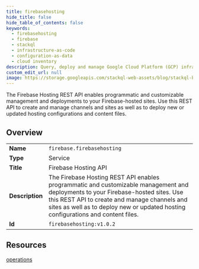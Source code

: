 ```yaml
---
title: firebasehosting
hide_title: false
hide_table_of_contents: false
keywords:
  - firebasehosting
  - firebase
  - stackql
  - infrastructure-as-code
  - configuration-as-data
  - cloud inventory
description: Query, deploy and manage Google Cloud Platform (GCP) infrastructure and resources using SQL
custom_edit_url: null
image: https://storage.googleapis.com/stackql-web-assets/blog/stackql-blog-post-featured-image.png
---
```

The Firebase Hosting REST API enables programmatic and customizable management and deployments to your Firebase-hosted sites. Use this REST API to create and manage channels and sites as well as to deploy new or updated hosting configurations and content files.  
    

## Overview
<table><tbody>
<tr><td><b>Name</b></td><td><code>firebase.firebasehosting</code></td></tr>
<tr><td><b>Type</b></td><td>Service</td></tr>
<tr><td><b>Title</b></td><td>Firebase Hosting API</td></tr>
<tr><td><b>Description</b></td><td>The Firebase Hosting REST API enables programmatic and customizable management and deployments to your Firebase-hosted sites. Use this REST API to create and manage channels and sites as well as to deploy new or updated hosting configurations and content files.</td></tr>
<tr><td><b>Id</b></td><td><code>firebasehosting:v1.0.2</code></td></tr>
</tbody></table>

## Resources
<div class="row">
<div class="providerDocColumn">
<a href="/providers/firebase/firebasehosting/operations/">operations</a><br />
</div>
<div class="providerDocColumn">
</div>
</div>

